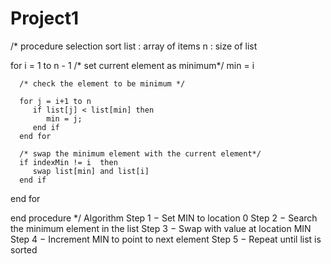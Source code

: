 # Project1
/* procedure selection sort 
   list  : array of items
   n     : size of list

   for i = 1 to n - 1
   /* set current element as minimum*/
      min = i    
  
      /* check the element to be minimum */

      for j = i+1 to n 
         if list[j] < list[min] then
            min = j;
         end if
      end for

      /* swap the minimum element with the current element*/
      if indexMin != i  then
         swap list[min] and list[i]
      end if
   end for
	
end procedure
*/
Algorithm
Step 1 − Set MIN to location 0
Step 2 − Search the minimum element in the list
Step 3 − Swap with value at location MIN
Step 4 − Increment MIN to point to next element
Step 5 − Repeat until list is sorted
